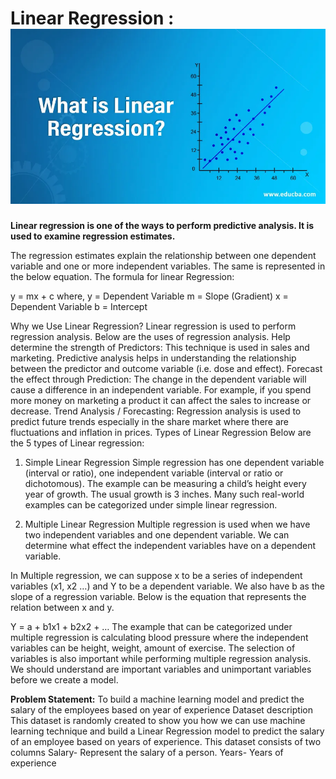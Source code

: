 # Linear Regression : ![](https://github.com/b5397/Awesome-Machine-Basic/blob/main/Supervised%20Learning/Linear%20Regression/Images/Linear_regression.png)
**Linear regression is one of the ways to perform predictive analysis. It is used to examine regression estimates.**

The regression estimates explain the relationship between one dependent variable and one or more independent variables. The same is represented in the below equation.
The formula for linear Regression:

y = mx + c
where,
y = Dependent Variable
m = Slope (Gradient)
x = Dependent Variable
b = Intercept

Why we Use Linear Regression?
Linear regression is used to perform regression analysis. Below are the uses of regression analysis.
Help determine the strength of Predictors: This technique is used in sales and marketing.  Predictive analysis helps in understanding the relationship between the predictor and outcome variable (i.e. dose and effect).
Forecast the effect through Prediction: The change in the dependent variable will cause a difference in an independent variable.  For example, if you spend more money on marketing a product it can affect the sales to increase or decrease.
Trend Analysis / Forecasting: Regression analysis is used to predict future trends especially in the share market where there are fluctuations and inflation in prices.
Types of Linear Regression
Below are the 5 types of Linear regression:

1. Simple Linear Regression
Simple regression has one dependent variable (interval or ratio), one independent variable (interval or ratio or dichotomous). The example can be measuring a child’s height every year of growth. The usual growth is 3 inches. Many such real-world examples can be categorized under simple linear regression.

2. Multiple Linear Regression
Multiple regression is used when we have two independent variables and one dependent variable. We can determine what effect the independent variables have on a dependent variable.


In Multiple regression, we can suppose x to be a series of independent variables (x1, x2 …) and Y to be a dependent variable. We also have b as the slope of a regression variable. Below is the equation that represents the relation between x and y.

Y = a + b1x1 + b2x2 + …
The example that can be categorized under multiple regression is calculating blood pressure where the independent variables can be height, weight, amount of exercise. The selection of variables is also important while performing multiple regression analysis. We should understand are important variables and unimportant variables before we create a model.


**Problem Statement:**
To build a machine learning model and predict the salary of the employees based on year of experience
Dataset description
This dataset is randomly created to show you how we can use machine learning technique and build a Linear Regression model to predict the salary of an employee based on years of experience.
This dataset consists of two columns
Salary- Represent the salary of a person.
Years- Years of experience

